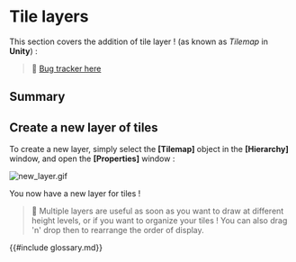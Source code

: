 # Tile layers

This section covers the addition of tile layer ! (as known as *Tilemap* in **Unity**) :

> 🐞 [Bug tracker here](https://trello.com/b/PIzgsYov/rpg-power-forge-road-map)

## Summary

## Create a new layer of tiles

To create a new layer, simply select the **[Tilemap]** object in the **[Hierarchy]** window, and open the **[Properties]** window :

![new_layer.gif](./../media/new_tile_layer/new_layer.gif)

You now have a new layer for tiles !

> 🐲 Multiple layers are useful as soon as you want to draw at different height levels, or if you want to organize your tiles ! You can also drag 'n' drop then to rearrange the order of display.

{{#include glossary.md}}